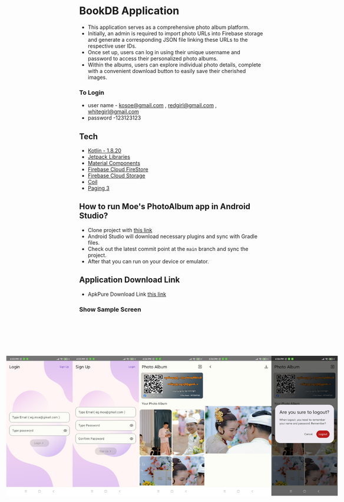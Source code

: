 # BookDB Application
+ This application serves as a comprehensive photo album platform.
+ Initially, an admin is required to import photo URLs into Firebase storage and generate a corresponding JSON file linking these URLs to the respective user IDs. 
+ Once set up, users can log in using their unique username and password to access their personalized photo albums.
+ Within the albums, users can explore individual photo details, complete with a convenient download button to easily save their cherished images.

### To Login 
- user name - kosoe@gmail.com , redgirl@gmail.com , whitegirl@gmail.com
- password -123123123

## Tech

- [Kotlin - 1.8.20](https://kotlinlang.org/docs/releases.html#release-details)
- [Jetpack Libraries](https://developer.android.com/jetpack)
- [Material Components](https://developer.android.com/design/ui/mobile/guides/components/material-overview)
- [Firebase Cloud FireStore](https://firebase.google.com/docs/firestore)
- [Firebase Cloud Storage](https://firebase.google.com/docs/storage)
- [Coil](https://github.com/coil-kt/coil)
- [Paging 3](https://developer.android.com/topic/libraries/architecture/paging/v3-overview)

## How to run Moe's PhotoAlbum app in Android Studio?
- Clone project with [this link](https://github.com/ShineThyuZan/PhotoAlbum)
- Android Studio will download necessary plugins and sync with Gradle files.
- Check out the latest commit point at the `main` branch and sync the project.
- After that you can run on your device or emulator.
  
## Application Download Link 
- ApkPure Download Link [this link](https://apkpure.net/moe-s-photo-album/com.po.photoalbum)

### Show Sample Screen 
<div style="display: flex; justify-content: center; padding: 100px; ">
<img src="https://github.com/ShineThyuZan/PhotoAlbum/blob/main/app/src/main/res/drawable-v24/img_one.jpg" alt="Login Screenshot" width="190" height="380">
<img src="https://github.com/ShineThyuZan/PhotoAlbum/blob/main/app/src/main/res/drawable-v24/img_two.jpg" alt="Sign Up Screenshot" width="190" height="380">
  <img src="https://github.com/ShineThyuZan/PhotoAlbum/blob/main/app/src/main/res/drawable-v24/img_three.jpg" alt="PhotoAlbum Home Screenshot" width="190" height="380">
  <img src="https://github.com/ShineThyuZan/PhotoAlbum/blob/main/app/src/main/res/drawable-v24/img_four.jpg" alt="Detail Home Screenshot" width="190" height="380">
  <img src="https://github.com/ShineThyuZan/PhotoAlbum/blob/main/app/src/main/res/drawable-v24/img_five.jpg" alt="Logout Screenshot" width="190" height="380">
</div>

